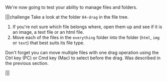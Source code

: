 We're now going to test your ability to manage files and folders.

|||challenge
Take a look at the folder `04-drag` in the file tree.

1. If you're not sure which file belongs where, open them up and see if it is an image, a text file or an html file.
1. Move each of the files in the `everything` folder into the folder (`html`, `img` or `text`) that best suits its file type.

Don't forget you can move multiple files with one drag operation using the Ctrl key (PC) or Cmd key (Mac) to select before the drag. Was described in the previous section.

|||